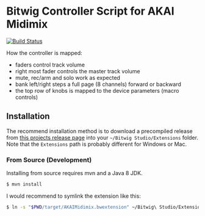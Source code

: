 # Bitwig Controller Script for AKAI Midimix

[![Build Status](https://travis-ci.org/klingtnet/bitwig-akai-midimix.svg?branch=master)](https://travis-ci.org/klingtnet/bitwig-akai-midimix)

How the controller is mapped:

- faders control track volume
- right most fader controls the master track volume
- mute, rec/arm and solo work as expected
- bank left/right steps a full page (8 channels) forward or backward
- the top row of knobs is mapped to the device parameters (macro controls)

## Installation

The recommend installation method is to download a precompiled release from [this projects release page](https://github.com/klingtnet/bitwig-akai-midimix/releases) into your `~/Bitwig Studio/Extensions` folder.
Note that the `Extensions` path is probably different for Windows or Mac.

### From Source (Development)

Installing from source requires mvn and a Java 8 JDK.

```sh
$ mvn install
```

I would recommend to symlink the extension like this:

```sh
$ ln -s "$PWD/target/AKAIMidimix.bwextension" ~/Bitwig\ Studio/Extensions
```
